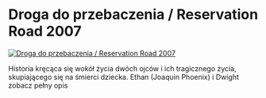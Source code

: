 Droga do przebaczenia / Reservation Road 2007 
=============
[![Droga do przebaczenia / Reservation Road 2007 ](http://vidos.pl/images/player.gif)](http://vidos.pl/droga-do-przebaczenia-reservation-road-2007)

 Historia kręcąca się wokół życia dwóch ojców i ich tragicznego życia, skupiającego się na śmierci dziecka. Ethan (Joaquin Phoenix) i Dwight zobacz pełny opis

